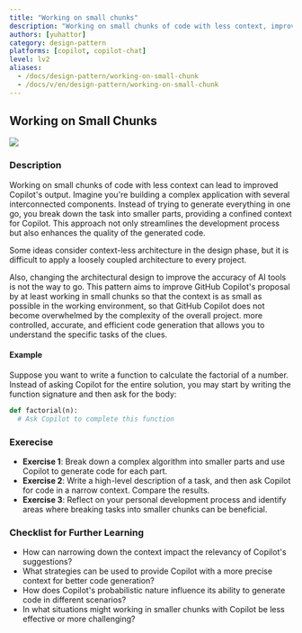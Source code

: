```yaml
---
title: "Working on small chunks"
description: "Working on small chunks of code with less context, improves the quality of Copilot's output."
authors: [yuhattor] 
category: design-pattern
platforms: [copilot, copilot-chat]
level: lv2
aliases:
  - /docs/design-pattern/working-on-small-chunk
  - /docs/v/en/design-pattern/working-on-small-chunk
---
```


## Working on Small Chunks

[<img src="https://img.shields.io/badge/Lv2-Practically_Viable_Pattern-green">](https://github.com/orgs/AI-Native-Development/projects/1/)

### Description

Working on small chunks of code with less context can lead to improved Copilot's output. Imagine you're building a complex application with several interconnected components. Instead of trying to generate everything in one go, you break down the task into smaller parts, providing a confined context for Copilot. This approach not only streamlines the development process but also enhances the quality of the generated code.

Some ideas consider context-less architecture in the design phase, but it is difficult to apply a loosely coupled architecture to every project.

Also, changing the architectural design to improve the accuracy of AI tools is not the way to go. This pattern aims to improve GitHub Copilot's proposal by at least working in small chunks so that the context is as small as possible in the working environment, so that GitHub Copilot does not become overwhelmed by the complexity of the overall project. more controlled, accurate, and efficient code generation that allows you to understand the specific tasks of the clues.

#### Example

Suppose you want to write a function to calculate the factorial of a number. Instead of asking Copilot for the entire solution, you may start by writing the function signature and then ask for the body:

```python
def factorial(n):
  # Ask Copilot to complete this function
```

### Exerecise

- **Exercise 1**: Break down a complex algorithm into smaller parts and use Copilot to generate code for each part.
- **Exercise 2**: Write a high-level description of a task, and then ask Copilot for code in a narrow context. Compare the results.
- **Exercise 3**: Reflect on your personal development process and identify areas where breaking tasks into smaller chunks can be beneficial.

### Checklist for Further Learning

- How can narrowing down the context impact the relevancy of Copilot's suggestions?
- What strategies can be used to provide Copilot with a more precise context for better code generation?
- How does Copilot's probabilistic nature influence its ability to generate code in different scenarios?
- In what situations might working in smaller chunks with Copilot be less effective or more challenging?
